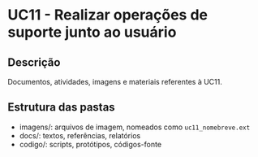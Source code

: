 # UC11 - Realizar operações de suporte junto ao usuário

## Descrição
Documentos, atividades, imagens e materiais referentes à UC11.

## Estrutura das pastas
- imagens/: arquivos de imagem, nomeados como `uc11_nomebreve.ext`
- docs/: textos, referências, relatórios
- codigo/: scripts, protótipos, códigos-fonte
